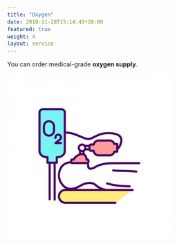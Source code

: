 ```yaml
---
title: "Oxygen"
date: 2018-11-28T15:14:43+20:00 
featured: true
weight: 4
layout: service
---
```


You can order medical-grade **oxygen supply**.

![Oxygen Supply](/images/illustrations/oxygen.jpg)







